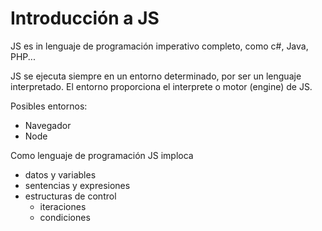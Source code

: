 # Introducción a JS #

JS es in lenguaje de programación imperativo completo, como c#, Java, PHP...

JS se ejecuta siempre en un entorno determinado, por ser un lenguaje interpretado. El entorno proporciona el interprete o motor (engine) de JS.

Posibles entornos:

- Navegador
- Node

Como lenguaje de programación JS imploca

- datos y variables
- sentencias y expresiones
- estructuras de control
    - iteraciones
    - condiciones